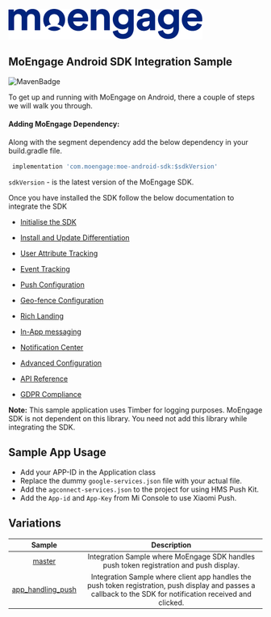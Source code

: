 ![Logo](/.github/assets/logo.png)

## MoEngage Android SDK Integration Sample

![MavenBadge](http://maven-badges.herokuapp.com/maven-central/com.moengage/moe-android-sdk/badge.svg)

To get up and running with MoEngage on Android, there a couple of steps we will walk you through.

#### Adding MoEngage Dependency:

Along with the segment dependency add the below dependency in your build.gradle file.

```groovy
 implementation 'com.moengage:moe-android-sdk:$sdkVersion'
```
`sdkVersion` - is the latest version of the MoEngage SDK.

Once you have installed the SDK follow the below documentation to integrate the SDK

* [Initialise the SDK](https://docs.moengage.com/docs/android-sdk-initialization)

* [Install and Update Differentiation](https://docs.moengage.com/docs/android-install-update)

* [User Attribute Tracking](https://docs.moengage.com/docs/identifying-user)

* [Event Tracking](https://docs.moengage.com/docs/android-track-event)

* [Push Configuration](https://docs.moengage.com/docs/push-configuration)

* [Geo-fence Configuration](https://docs.moengage.com/docs/android-geofence)

* [Rich Landing](https://docs.moengage.com/docs/adding-rich-landing)
 
* [In-App messaging](https://docs.moengage.com/docs/android-in-app-nativ)
 
* [Notification Center](https://docs.moengage.com/docs/android-notification-center)
 
* [Advanced Configuration](https://docs.moengage.com/docs/android-advanced-integration)
 
* [API Reference](https://moengage.github.io/MoEngage-Android-SDK/)
 
* [GDPR Compliance](https://docs.moengage.com/docs/android-compliance)
 
 
 **Note:** This sample application uses Timber for logging purposes. MoEngage SDK is not 
 dependent on this library. You need not add this library while integrating the SDK.
 
## Sample App Usage
 
* Add your APP-ID in the Application class
* Replace the dummy `google-services.json` file with your actual file.
* Add the `agconnect-services.json` to the project for using HMS Push Kit.
* Add the `App-id` and `App-Key` from Mi Console to use Xiaomi Push.

 ## Variations

 |       Sample      |                                                                          Description                                                                          |
|:-----------------:|:-------------------------------------------------------------------------------------------------------------------------------------------------------------:|
|       [master](https://github.com/moengage/Android-Sample/tree/master)      | Integration Sample where MoEngage SDK handles push token registration and push display.                                                                       |
| [app_handling_push](https://github.com/moengage/Android-Sample/tree/app_handling_push) | Integration Sample where client app handles the push token registration, push display and passes a callback to the SDK for notification received and clicked. |
